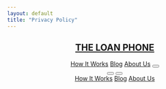 ```yaml
---
layout: default
title: "Privacy Policy"
---
```


<!-- START OF PRIVACY PAGE CONTENT -->

<header class="bg-[var(--bg-primary)] shadow-sm sticky top-0 z-50 transition-colors duration-300">
  <nav class="container mx-auto px-6 py-4 flex justify-between items-center">
    <a href="home.html" class="flex items-center space-x-2">
      <i class="fa-solid fa-phone-volume text-3xl brand-red"></i>
      <h1 class="text-2xl font-bold text-[var(--text-primary)] transition-colors duration-300">THE LOAN PHONE</h1>
    </a>
    <div class="desktop-nav hidden md:flex items-center space-x-6">
      <a href="home.html#how-it-works" class="text-[var(--text-secondary)] hover:brand-red">How It Works</a>
      <a href="blog.html" class="text-[var(--text-secondary)] hover:brand-red">Blog</a>
      <a href="about.html" class="text-[var(--text-secondary)] hover:brand-red">About Us</a>
      <button id="theme-toggle-desktop" class="text-xl text-[var(--text-secondary)] hover:brand-red">
        <i class="fas fa-moon"></i>
      </button>
    </div>
    <div class="flex items-center md:hidden">
      <button id="theme-toggle-mobile" class="text-xl text-[var(--text-secondary)] hover:brand-red mr-4">
        <i class="fas fa-moon"></i>
      </button>
      <button id="mobile-menu-button">
        <i class="fas fa-bars text-2xl text-[var(--text-primary)]"></i>
      </button>
    </div>
  </nav>
  <div id="mobile-menu" class="mobile-nav flex-col md:hidden absolute bg-[var(--bg-primary)] w-full shadow-lg">
    <a href="home.html#how-it-works" class="block py-3 px-6 text-[var(--text-secondary)] hover:bg-[var(--bg-secondary)]">How It Works</a>
    <a href="blog.html" class="block py-3 px-6 text-[var(--text-secondary)] hover:bg-[var(--bg-secondary)]">Blog</a>
    <a href="about.html" class="block py-3 px-6 text-[var(--text-secondary)] hover:bg-[var(--bg-secondary)]">About Us</a>
  </div>
</header>

<main>
  <section class="bg-[var(--bg-accent)] transition-colors duration-300">
    <div class="container mx-auto px-6 py-20 text-center
